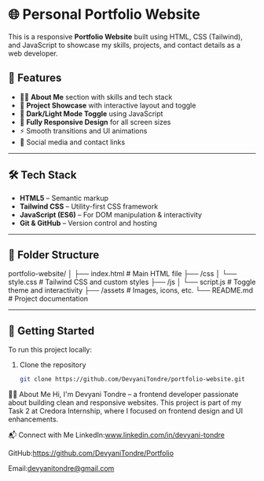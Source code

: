 # 🌐 Personal Portfolio Website

This is a responsive **Portfolio Website** built using HTML, CSS (Tailwind), and JavaScript to showcase my skills, projects, and contact details as a web developer.

## 📌 Features

- 🧑‍💻 **About Me** section with skills and tech stack
- 📂 **Project Showcase** with interactive layout and toggle
- 🌙 **Dark/Light Mode Toggle** using JavaScript
- 📱 **Fully Responsive Design** for all screen sizes
- ⚡ Smooth transitions and UI animations
- 🔗 Social media and contact links

---

## 🛠️ Tech Stack

- **HTML5** – Semantic markup
- **Tailwind CSS** – Utility-first CSS framework
- **JavaScript (ES6)** – For DOM manipulation & interactivity
- **Git & GitHub** – Version control and hosting

---

## 📁 Folder Structure

portfolio-website/
│
├── index.html # Main HTML file
├── /css
│ └── style.css # Tailwind CSS and custom styles
├── /js
│ └── script.js # Toggle theme and interactivity
├── /assets # Images, icons, etc.
└── README.md # Project documentation

---

## 🚀 Getting Started

To run this project locally:

1. Clone the repository  
   ```bash
   git clone https://github.com/DevyaniTondre/portfolio-website.git

🙋‍♀️ About Me
Hi, I'm Devyani Tondre – a frontend developer passionate about building clean and responsive websites.
This project is part of my Task 2 at Credora Internship, where I focused on frontend design and UI enhancements.

📬 Connect with Me
LinkedIn:www.linkedin.com/in/devyani-tondre

GitHub:https://github.com/DevyaniTondre/Portfolio

Email:devyanitondre@gmail.com
